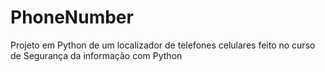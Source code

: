 # PhoneNumber
Projeto em Python de um localizador de telefones celulares feito no curso de  Segurança da informação com Python
